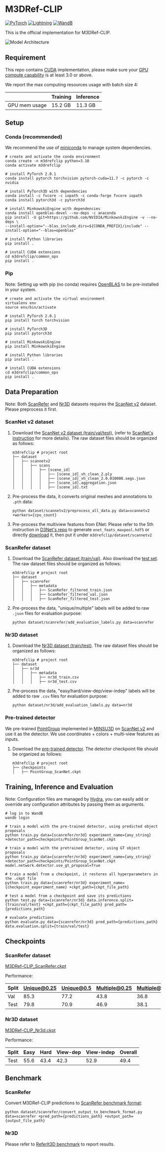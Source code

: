 # M3DRef-CLIP

<a href="https://pytorch.org/"><img alt="PyTorch" src="https://img.shields.io/badge/PyTorch-EE4C2C?style=for-the-badge&logo=pytorch&logoColor=white"></a>
<a href="https://pytorchlightning.ai/"><img alt="Lightning" src="https://img.shields.io/badge/Lightning-792DE4?style=for-the-badge&logo=pytorch-lightning&logoColor=white"></a>
<a href="https://wandb.ai/site"><img alt="WandB" src="https://img.shields.io/badge/Weights_&_Biases-FFBE00?style=for-the-badge&logo=WeightsAndBiases&logoColor=white"></a>

This is the official implementation for M3DRef-CLIP.

![Model Architecture](./docs/img/model_arch.png)

## Requirement
This repo contains [CUDA](https://developer.nvidia.com/cuda-zone) implementation, please make sure your [GPU compute capability](https://developer.nvidia.com/cuda-gpus) is at least 3.0 or above.

We report the max computing resources usage with batch size 4:

|               | Training | Inference |
|:--------------|:---------|:----------|
| GPU mem usage | 15.2 GB  | 11.3 GB   |


## Setup
### Conda (recommended)
We recommend the use of [miniconda](https://docs.conda.io/en/latest/miniconda.html) to manage system dependencies.

```shell
# create and activate the conda environment
conda create -n m3drefclip python=3.10
conda activate m3drefclip

# install PyTorch 2.0.1
conda install pytorch torchvision pytorch-cuda=11.7 -c pytorch -c nvidia

# install PyTorch3D with dependencies
conda install -c fvcore -c iopath -c conda-forge fvcore iopath
conda install pytorch3d -c pytorch3d

# install MinkowskiEngine with dependencies
conda install openblas-devel --no-deps -c anaconda
pip install -U git+https://github.com/NVIDIA/MinkowskiEngine -v --no-deps \
--install-option="--blas_include_dirs=${CONDA_PREFIX}/include" --install-option="--blas=openblas"

# install Python libraries
pip install .

# install CUDA extensions
cd m3drefclip/common_ops
pip install .
```

### Pip
Note: Setting up with pip (no conda) requires [OpenBLAS](https://github.com/xianyi/OpenBLAS) to be pre-installed in your system.
```shell
# create and activate the virtual environment
virtualenv env
source env/bin/activate

# install PyTorch 2.0.1
pip install torch torchvision

# install PyTorch3D
pip install pytorch3d

# install MinkowskiEngine
pip install MinkowskiEngine

# install Python libraries
pip install .

# install CUDA extensions
cd m3drefclip/common_ops
pip install .
```

## Data Preparation
Note: Both [ScanRefer](https://daveredrum.github.io/ScanRefer/) and [Nr3D](https://referit3d.github.io/) datasets requires the [ScanNet v2](http://www.scan-net.org/) dataset. Please preprocess it first.

### ScanNet v2 dataset
1. Download the [ScanNet v2 dataset (train/val/test)](http://www.scan-net.org/), (refer to [ScanNet's instruction](dataset/scannetv2/README.md) for more details). The raw dataset files should be organized as follows:
    ```shell
    m3drefclip # project root
    ├── dataset
    │   ├── scannetv2
    │   │   ├── scans
    │   │   │   ├── [scene_id]
    │   │   │   │   ├── [scene_id]_vh_clean_2.ply
    │   │   │   │   ├── [scene_id]_vh_clean_2.0.010000.segs.json
    │   │   │   │   ├── [scene_id].aggregation.json
    │   │   │   │   ├── [scene_id].txt
    ```

2. Pre-process the data, it converts original meshes and annotations to `.pth` data:
    ```shell
    python dataset/scannetv2/preprocess_all_data.py data=scannetv2 +workers={cpu_count}
    ```

3. Pre-process the multiview features from ENet: Please refer to the 5th instruction in [D3Net's repo](https://github.com/daveredrum/D3Net#data-preparation) to generate `enet_feats_maxpool.hdf5` or directly [download](https://aspis.cmpt.sfu.ca/projects/m3dref-clip/data/enet_feats_maxpool.hdf5) it, then put it under `m3drefclip/dataset/scannetv2`

### ScanRefer dataset
1. Download the [ScanRefer dataset (train/val)](https://daveredrum.github.io/ScanRefer/). Also download the [test set](http://kaldir.vc.in.tum.de/scanrefer_benchmark_data.zip). The raw dataset files should be organized as follows:
    ```shell
    m3drefclip # project root
    ├── dataset
    │   ├── scanrefer
    │   │   ├── metadata
    │   │   │   ├── ScanRefer_filtered_train.json
    │   │   │   ├── ScanRefer_filtered_val.json
    │   │   │   ├── ScanRefer_filtered_test.json
    ```

2. Pre-process the data, "unique/multiple" labels will be added to raw `.json` files for evaluation purpose:
    ```shell
    python dataset/scanrefer/add_evaluation_labels.py data=scanrefer
    ```

### Nr3D dataset
1. Download the [Nr3D dataset (train/test)](https://referit3d.github.io/benchmarks.html). The raw dataset files should be organized as follows:
    ```shell
    m3drefclip # project root
    ├── dataset
    │   ├── nr3d
    │   │   ├── metadata
    │   │   │   ├── nr3d_train.csv
    │   │   │   ├── nr3d_test.csv
    ```

2. Pre-process the data, "easy/hard/view-dep/view-indep" labels will be added to raw `.csv` files for evaluation purpose:
    ```shell
    python dataset/nr3d/add_evaluation_labels.py data=nr3d
    ```

### Pre-trained detector
We pre-trained [PointGroup](https://arxiv.org/abs/2004.01658) implemented in [MINSU3D](https://github.com/3dlg-hcvc/minsu3d/) on [ScanNet v2](http://www.scan-net.org/) and use it as the detector. We use coordinates + colors + multi-view features as inputs.
1. Download the [pre-trained detector](https://aspis.cmpt.sfu.ca/projects/m3dref-clip/pretrain/pointgroup_best.ckpt). The detector checkpoint file should be organized as follows:
    ```shell
    m3drefclip # project root
    ├── checkpoints
    │   ├── PointGroup_ScanNet.ckpt
    ```

## Training, Inference and Evaluation
Note: Configuration files are managed by [Hydra](https://hydra.cc/), you can easily add or override any configuration attributes by passing them as arguments.
```shell
# log in to WandB
wandb login

# train a model with the pre-trained detector, using predicted object proposals
python train.py data={scanrefer/nr3d} experiment_name={any_string} +detector_path=checkpoints/PointGroup_ScanNet.ckpt

# train a model with the pretrained detector, using GT object proposals
python train.py data={scanrefer/nr3d} experiment_name={any_string} +detector_path=checkpoints/PointGroup_ScanNet.ckpt model.network.detector.use_gt_proposal=True

# train a model from a checkpoint, it restores all hyperparameters in the .ckpt file
python train.py data={scanrefer/nr3d} experiment_name={checkpoint_experiment_name} +ckpt_path={ckpt_file_path}

# test a model from a checkpoint and save its predictions
python test.py data={scanrefer/nr3d} data.inference.split={train/val/test} +ckpt_path={ckpt_file_path} pred_path={predictions_path}

# evaluate predictions
python evaluate.py data={scanrefer/nr3d} pred_path={predictions_path} data.evaluation.split={train/val/test}
```
## Checkpoints
### ScanRefer dataset
[M3DRef-CLIP_ScanRefer.ckpt](https://aspis.cmpt.sfu.ca/projects/m3dref-clip/pretrain/M3DRef-CLIP_ScanRefer.ckpt)

Performance:

| Split | Unique@0.25 | Unique@0.5 | Multiple@0.25 | Multiple@0.5 | Overall@0.25 | Overall@0.5 |
|:------|:------------|:-----------|:--------------|:-------------|:-------------|:------------|
| Val   | 85.3        | 77.2       | 43.8          | 36.8         | 51.9         | 44.7        |
| Test  | 79.8        | 70.9       | 46.9          | 38.1         | 54.3         | 45.5        |

### Nr3D dataset
[M3DRef-CLIP_Nr3d.ckpt](https://aspis.cmpt.sfu.ca/projects/m3dref-clip/pretrain/M3DRef-CLIP_Nr3D.ckpt)

Performance:

| Split | Easy | Hard | View-dep | View-indep | Overall |
|:------|:-----|:-----|:---------|:-----------|:--------|
| Test  | 55.6 | 43.4 | 42.3     | 52.9       | 49.4    |

## Benchmark
### ScanRefer
Convert M3DRef-CLIP predictions to [ScanRefer benchmark format](https://kaldir.vc.in.tum.de/scanrefer_benchmark/documentation):
```shell
python dataset/scanrefer/convert_output_to_benchmark_format.py data=scanrefer +pred_path={predictions_path} +output_path={output_file_path}
```
### Nr3D
Please refer to [ReferIt3D benchmark](https://referit3d.github.io/benchmarks.html) to report results.
